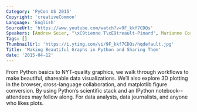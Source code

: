 ```yaml
---
Category: 'PyCon US 2015'
Copyright: 'creativeCommon'
Language: 'English'
SourceUrl: 'https://www.youtube.com/watch?v=9F_kkf7CDQs'
Speakers: [Andrew Seier, "\xC9tienne T\xE9treault-Pinard", Marianne Corvellec]
Tags: []
ThumbnailUrl: 'https://i.ytimg.com/vi/9F_kkf7CDQs/hqdefault.jpg'
Title: 'Making Beautiful Graphs in Python and Sharing Them'
date: '2015-04-12'
---
```

From Python basics to NYT-quality graphics, we walk through workflows to make beautiful, shareable data visualizations. We’ll also explore 3D plotting in the browser, cross-language collaboration, and matplotlib figure conversion. By using Python’s scientific stack and an IPython notebook--attendees may follow along. For data analysts, data journalists, and anyone who likes plots.

